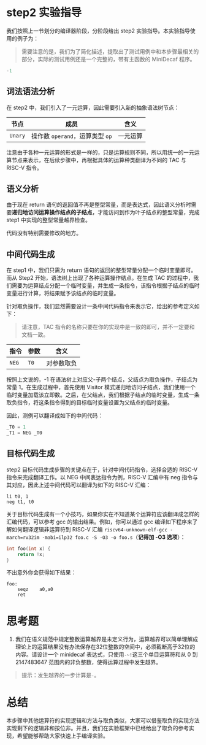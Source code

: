 # step2 实验指导
我们按照上一节划分的编译器阶段，分阶段给出 step2 实验指导。本实验指导使用的例子为：

> 需要注意的是，我们为了简化描述，提取出了测试用例中和本步骤最相关的部分，实际的测试用例还是一个完整的，带有主函数的 MiniDecaf 程序。

```C
-1
```

## 词法语法分析

在 step2 中，我们引入了一元运算，因此需要引入新的抽象语法树节点：

| 节点 | 成员 | 含义 |
| --- | --- | --- |
| `Unary` | 操作数 `operand`，运算类型 `op` | 一元运算 |

注意由于各种一元运算的形式是一样的，只是运算规则不同，所以用统一的一元运算节点来表示，在后续步骤中，再根据具体的运算种类翻译为不同的 TAC 与 RISC-V 指令。

## 语义分析

由于现在 return 语句的返回值不再是整型常量，而是表达式，因此语义分析时需要**递归地访问运算操作结点的子结点**，才能访问到作为叶子结点的整型常量，完成 step1 中实现的整型常量越界检查。

代码没有特别需要修改的地方。

## 中间代码生成
在 step1 中，我们只需为 return 语句的返回的整型常量分配一个临时变量即可。而从 Step2 开始，语法树上出现了各种运算操作结点。在生成 TAC 的过程中，我们需要为运算结点分配一个临时变量，并生成一条指令，该指令根据子结点的临时变量进行计算，将结果赋予该结点的临时变量。

针对取负操作，我们显然需要设计一条中间代码指令来表示它，给出的参考定义如下：

> 请注意，TAC 指令的名称只要在你的实现中是一致的即可，并不一定要和文档一致。

| 指令 | 参数 | 含义 |
| --- | --- | --- |
| `NEG` | `T0` | 对参数取负 |

按照上文说的，-1 在语法树上对应父-子两个结点，父结点为取负操作，子结点为常量 1。在生成过程中，首先使用 Visitor 模式递归地访问子结点，我们使用一个临时变量加载该立即数。之后，在父结点，我们根据子结点的临时变量，生成一条取负指令，将这条指令得到的目标临时变量设置为父结点的临时变量。

因此，测例可以翻译成如下的中间代码：

```asm
_T0 = 1
_T1 = NEG _T0
```

## 目标代码生成
step2 目标代码生成步骤的关键点在于，针对中间代码指令，选择合适的 RISC-V 指令来完成翻译工作。以 NEG 中间表达指令为例，RISC-V 汇编中有 neg 指令与其对应，因此上述中间代码可以翻译为如下的 RISC-V 汇编：

```assembly
li t0, 1
neg t1, t0
```

关于目标代码生成有一个小技巧，如果你实在不知道某个运算符应该翻译成怎样的汇编代码，可以参考 gcc 的输出结果。例如，你可以通过 gcc 编译如下程序来了解如何翻译逻辑非运算符到 RISC-V 汇编 `riscv64-unknown-elf-gcc -march=rv32im -mabi=ilp32 foo.c -S -O3 -o foo.s`（**记得加 -O3 选项**）：

```C
int foo(int x) {
    return !x;
}
```

不出意外你会获得如下结果：

```assembly
foo:
    seqz    a0,a0
    ret
```

# 思考题

1. 我们在语义规范中规定整数运算越界是未定义行为，运算越界可以简单理解成理论上的运算结果没有办法保存在32位整数的空间中，必须截断高于32位的内容。请设计一个 minidecaf 表达式，只使用`-~!`这三个单目运算符和从 0 到 2147483647 范围内的非负整数，使得运算过程中发生越界。

> 提示：发生越界的一步计算是`-`。

# 总结
本步骤中其他运算符的实现逻辑和方法与取负类似，大家可以借鉴取负的实现方法实现剩下的逻辑非和按位非。并且，我们在实验框架中已经给出了取负的参考实现，希望能够帮助大家快速上手编译实验。
